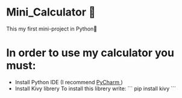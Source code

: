 # Mini_Calculator 🧮
This my first mini-project in Python🎉
# In order to use my calculator you must:
<ul>
  <li> Install Python IDE (I recommend <a href="https://www.jetbrains.com/ru-ru/pycharm/download/"> PyCharm </a>) </li>
  <li> Install Kivy librery
    To install this librery write: 
    ```
    pip install kivy
    ```
  </li>
 </ul>
